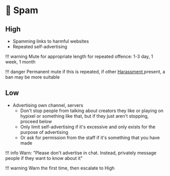 # 📣 Spam

## **High**

- Spamming links to harmful websites
- Repeated self-advertising

!!! warning
Mute for appropriate length for repeated offence: 1-3 day, 1 week, 1 month

!!! danger
Permanent mute if this is repeated, if other [Harassment ](excessivepvp.md)present, a ban may be more suitable

## **Low**

- Advertising own channel, servers
  - Don't stop people from talking about creators they like or playing on hypixel or something like that, but if they just aren't stopping, proceed below
  - Only limit self-advertising if it's excessive and only exists for the purpose of advertising
  - Or ask for permission from the staff if it's something that you have made

!!! info
Warn: "Please don't advertise in chat. Instead, privately message people if they want to know about it"

!!! warning
Warn the first time, then escalate to High
